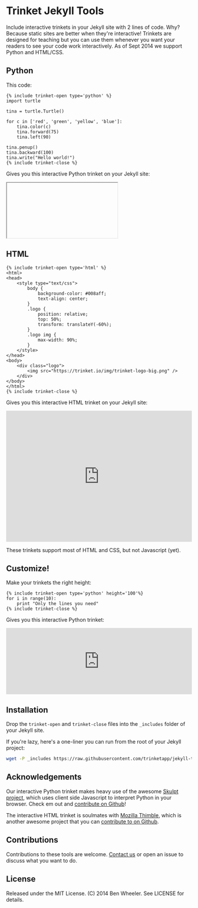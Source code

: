 Trinket Jekyll Tools
====================

Include interactive trinkets in your Jekyll site with 2 lines of code.  Why?  Because static sites are better when they're interactive!  Trinkets are designed for teaching but you can use them whenever you want your readers to see your code work interactively.  As of Sept 2014 we support Python and HTML/CSS.

## Python

This code:
```
{% include trinket-open type='python' %}
import turtle

tina = turtle.Turtle()

for c in ['red', 'green', 'yellow', 'blue']:
    tina.color(c)
    tina.forward(75)
    tina.left(90)

tina.penup()
tina.backward(100)
tina.write("Hello world!")
{% include trinket-close %}

```
Gives you this interactive Python trinket on your Jekyll site:

<script type="text/javascript">
(function(d,l,s,i,p){function n(e){e=e.nextSibling;return (!e||e.nodeType===1)?e:n(e);};function r(f){/in/.test(d.readyState) ? setTimeout(function(){r(f);},9):f()};l=d.getElementsByTagName('script');s=l[l.length-1];r(function(){i=n(s),p=n(i);i.src='https://trinket.io/tools/1.0/jekyll/embed/{% if include.type %}{{ include.type }}{% else %}python{% endif %}#code='+encodeURIComponent(p.innerHTML);});})(document)
</script>
<iframe width="{% if include.width %}{{ include.width }}{% else %}100%{% endif %}" height="{% if include.height %}{{ include.height }}{% else %}400{% endif %}"></iframe>
<pre style="display:none;">
import turtle

tina = turtle.Turtle()

for c in ['red', 'green', 'yellow', 'blue']:
    tina.color(c)
    tina.forward(75)
    tina.left(90)

tina.penup()
tina.backward(100)
tina.write("Hello world!")
</pre>

## HTML

```
{% include trinket-open type='html' %}
<html>
<head>
    <style type="text/css">
        body {
            background-color: #008aff;
            text-align: center;
        }
        .logo {
            position: relative;
            top: 50%;
            transform: translateY(-60%);
        }
        .logo img {
            max-width: 90%;
        }
    </style>
</head>
<body>
    <div class="logo">
        <img src="https://trinket.io/img/trinket-logo-big.png" />
    </div>
</body>
</html>
{% include trinket-close %}

```
Gives you this interactive HTML trinket  on your Jekyll site:

<iframe src="https://trinket.io/embed/html/47807974be" width="100%" height="356" frameborder="0" marginwidth="0" marginheight="0" allowfullscreen></iframe>

These trinkets support most of HTML and CSS, but not Javascript (yet).

## Customize!

Make your trinkets the right height:
```
{% include trinket-open type='python' height='100'%}
for i in range(10):
    print "Only the lines you need"
{% include trinket-close %}

```
Gives you this interactive Python trinket:

<iframe src="https://trinket.io/embed/python/dc8647c7b3" width="100%" height="180" frameborder="0" marginwidth="0" marginheight="0" allowfullscreen></iframe>

## Installation

Drop the `trinket-open` and `trinket-close` files into the `_includes` folder of your Jekyll site.

If you're lazy, here's a one-liner you can run from the root of your Jekyll project:

```bash
wget -P _includes https://raw.githubusercontent.com/trinketapp/jekyll-tools/master/_includes/trinket-close https://raw.githubusercontent.com/trinketapp/jekyll-tools/master/_includes/trinket-open
```

## Acknowledgements

Our interactive Python trinket makes heavy use of the awesome [Skulpt project](http://skulpt.org), which uses client side Javascript to interpret Python in your browser.  Check em out and [contribute on Github](http://github.com/skulpt/skulpt)!  

The interactive HTML trinket is soulmates with [Mozilla Thimble](https://thimble.webmaker.org), which is another awesome project that you can [contribute to on Github](https://github.com/mozilla/thimble.webmaker.org).

## Contributions

Contributions to these tools are welcome.  [Contact us](hello@trinket.io) or open an issue to discuss what you want to do.

## License

Released under the MIT License. (C) 2014 Ben Wheeler.  See LICENSE for details.
